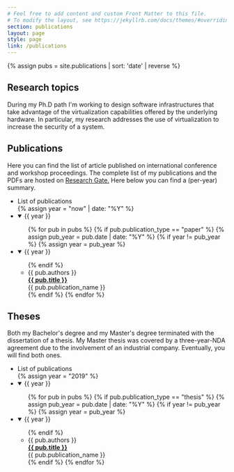 ```yaml
---
# Feel free to add content and custom Front Matter to this file.
# To modify the layout, see https://jekyllrb.com/docs/themes/#overriding-theme-defaults
section: publications
layout: page
style: page
link: /publications
---
```


{% assign pubs = site.publications | sort: 'date' | reverse %}

<h2 id="interest">Research topics</h2>

<p>
    During my Ph.D path I'm working to design software infrastructures that 
    take advantage of the virtualization capabilities offered by the underlying
    hardware. In particular, my research addresses the use of virtualization to
    increase the security of a system.
</p>

<h2 id="publications">Publications</h2>

<p>
    Here you can find the list of article published on international conference
    and workshop proceedings. The complete list of my publications and the PDFs 
    are hosted on <a href="https://www.researchgate.net/profile/Gabriele_Serra2/research">Research Gate.</a>
    Here below you can find a (per-year) summary.
</p>

<ul class="tree-view">
    <li>List of publications</li>
    {% assign year =  "now" | date: "%Y" %}
    <li>
        <details open="">
            <summary>{{ year }}</summary>
            <ul>
            {% for pub in pubs %}
                {% if pub.publication_type == "paper" %}
                {% assign pub_year = pub.date | date: "%Y" %}
                {% if year != pub_year %}
                    {% assign year = pub_year %}
            </ul>
        </details>
    </li>
    <li>
        <details open="">
            <summary>{{ year }}</summary>
            <ul>
                {% endif %}
                <li>
                    {{ pub.authors }}<br>
                    <b><a href="{{ pub.paper_link }}" target="_blank">{{ pub.title }}</a></b><br>
                    {{ pub.publication_name }}
                </li>
                {% endif %}
            {% endfor %}
            </ul>
        </details>
    </li>
</ul>

<h2 id="theses">Theses</h2>

<p>
    Both my Bachelor's degree and my Master's degree terminated with the 
    dissertation of a thesis. My Master thesis was covered by a three-year-NDA 
    agreement due to the involvement of an industrial company. Eventually, you 
    will find both ones.
</p>

<ul class="tree-view">
    <li>List of publications</li>
    {% assign year = "2019" %}
    <li>
        <details open="">
            <summary>{{ year }}</summary>
            <ul>
            {% for pub in pubs %}
                {% if pub.publication_type == "thesis" %}
                {% assign pub_year = pub.date | date: "%Y" %}
                {% if year != pub_year %}
                    {% assign year = pub_year %}
            </ul>
        </details>
    </li>
    <li>
        <details open="">
            <summary>{{ year }}</summary>
            <ul>
                {% endif %}
                <li>
                    {{ pub.authors }}<br>
                    <b><a href="{{ pub.paper_link }}" target="_blank">{{ pub.title }}</a></b><br>
                    {{ pub.publication_name }}
                </li>
                {% endif %}
            {% endfor %}
            </ul>
        </details>
    </li>
</ul>